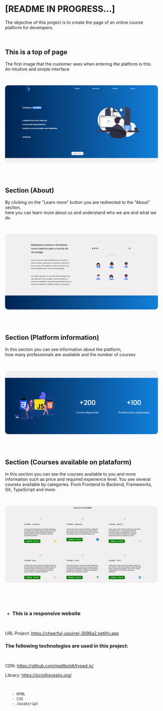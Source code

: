 <h1>[README IN PROGRESS...]</h1>

<p> The objective of this project is to create the page of an online course platform for developers. </p>

<br>

<h2> This is a top of page </h2>
<p>The first image that the customer sees when entering the platform is this. An intuitive and simple interface</p>

<br>

<img 
style='border-radius: 10px'
src='./assets/Images_from_readme/first-image.png'
/>

<br><br>

<h2> Section (About) </h2>
<p>By clicking on the "Learn more" button you are redirected to the "About" section, <br> here you can learn more about us and understand who we are and what we do</p>

<br>

<img 
style='border-radius: 10px'
src='./assets/Images_from_readme/about.png'
/>

<br><br>

<h2> Section (Platform information) </h2>
<p>In this section you can see information about the platform, <br> how many professionals are available and the number of courses</p>

<br>

<img 
style='border-radius: 10px'
src='./assets/Images_from_readme/info-about-plataform.png'
/>


<br><br>

<h2> Section (Courses available on plataform) </h2>
<p>In this section you can see the courses available to you and more information such as price and required experience level. You see several courses available by categories. From Frontend to Backend, Frameworks, Git, TypeScript and more.</p>

<br>

<img 
style='border-radius: 10px'
src='./assets/Images_from_readme/courses.png'
/>

<br><br><br>

- <h3>This is a responsive website</h3>

<br>

URL Project: <a> https://cheerful-squirrel-3098a2.netlify.app </a>

<h3> The following technologies are used in this project: </h3> <br>

CDN: <a> https://github.com/mattboldt/typed.js/ </a>
    
Library: <a> https://scrollrevealjs.org/ </a>

<br>

<ul>

    - HTML
    - CSS
    - JavaScript

<ul>
